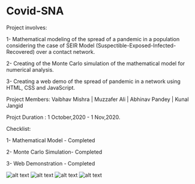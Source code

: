 # Covid-SNA
Project involves: 

1- Mathematical modeling of the spread of a pandemic in a population considering the case of SEIR Model (Suspectible-Exposed-Infected-Recovered) over a contact network. 

2- Creating of the Monte Carlo simulation of the mathematical model for numerical analysis. 

3- Creating a web demo of the spread of pandemic in a network using HTML, CSS and JavaScript. 

Project Members:
Vaibhav Mishra | Muzzafer Ali | Abhinav Pandey | Kunal Jangid

Projct Duration : 1 October,2020 - 1 Nov,2020.

Checklist:

1- Mathematical Model - Completed

2- Monte Carlo Simulation-  Completed

3- Web Demonstration - Completed

![alt text](https://github.com/vaibhavmishra1/Covid-SNA/tree/master/results/1.png)
![alt text](https://github.com/vaibhavmishra1/Covid-SNA/tree/master/results/2.png)
![alt text](https://github.com/vaibhavmishra1/Covid-SNA/tree/master/results/3.png)
![alt text](https://github.com/vaibhavmishra1/Covid-SNA/tree/master/results/download.png)
